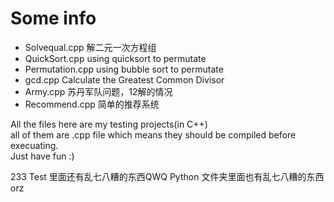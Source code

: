 # Some info

* Solvequal.cpp 解二元一次方程组
* QuickSort.cpp using quicksort to permutate
* Permutation.cpp using bubble sort to permutate
* gcd.cpp Calculate the Greatest Common Divisor
* Army.cpp 苏丹军队问题，12解的情况
* Recommend.cpp 简单的推荐系统

<p> 
    All the files here are my testing projects(in C++) </br>
    all of them are .cpp file which means they should be compiled before
    execuating. </br>Just have fun :)</br>
</p>
<p>
    233 Test 里面还有乱七八糟的东西QWQ
    Python 文件夹里面也有乱七八糟的东西orz
</p>